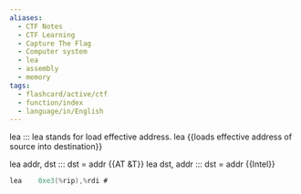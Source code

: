 ```yaml
---
aliases:
  - CTF Notes
  - CTF Learning
  - Capture The Flag
  - Computer system
  - lea
  - assembly
  - memory
tags:
  - flashcard/active/ctf
  - function/index
  - language/in/English
---
```


lea ::: lea stands for load effective address. lea {{loads effective address of source into destination}}


lea addr, dst ::: dst = addr {{AT &T}}
lea dst, addr ::: dst = addr {{Intel}}
```as
lea    0xe3(%rip),%rdi # 
```